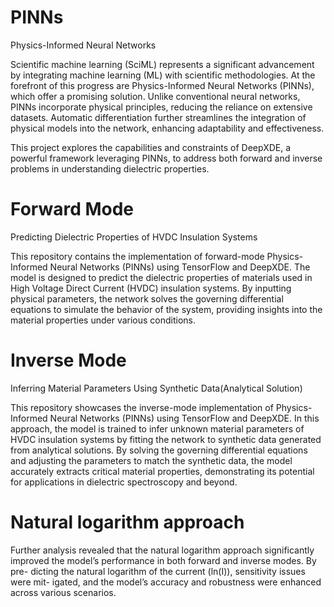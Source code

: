 # PINNs
Physics-Informed Neural Networks

Scientific machine learning (SciML) represents a significant advancement by integrating machine learning (ML) with scientific methodologies. At the forefront of this progress are Physics-Informed Neural Networks (PINNs), which offer a promising solution. Unlike conventional neural networks, PINNs incorporate physical principles, reducing the reliance on extensive datasets. Automatic differentiation further streamlines the integration of physical models into the network, enhancing adaptability and effectiveness.

This project explores the capabilities and constraints of DeepXDE, a powerful framework leveraging PINNs, to address both forward and inverse problems in understanding dielectric properties.

# Forward Mode
Predicting Dielectric Properties of HVDC Insulation Systems

This repository contains the implementation of forward-mode Physics-Informed Neural Networks (PINNs) using TensorFlow and DeepXDE. The model is designed to predict the dielectric properties of materials used in High Voltage Direct Current (HVDC) insulation systems. By inputting physical parameters, the network solves the governing differential equations to simulate the behavior of the system, providing insights into the material properties under various conditions.


# Inverse Mode
Inferring Material Parameters Using Synthetic Data(Analytical Solution)

This repository showcases the inverse-mode implementation of Physics-Informed Neural Networks (PINNs) using TensorFlow and DeepXDE. In this approach, the model is trained to infer unknown material parameters of HVDC insulation systems by fitting the network to synthetic data generated from analytical solutions. By solving the governing differential equations and adjusting the parameters to match the synthetic data, the model accurately extracts critical material properties, demonstrating its potential for applications in dielectric spectroscopy and beyond.

# Natural logarithm approach
Further analysis revealed that the natural logarithm approach significantly improved the model’s performance in both forward and inverse modes. By pre- dicting the natural logarithm of the current (ln(I)), sensitivity issues were mit- igated, and the model’s accuracy and robustness were enhanced across various scenarios.
